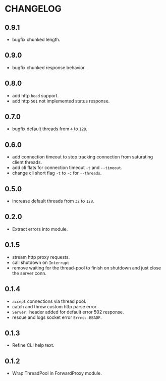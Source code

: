# CHANGELOG

## 0.9.1

- bugfix chunked length.

## 0.9.0

- bugfix chunked response behavior.

## 0.8.0

- add http `head` support.
- add http `501` not implemented status response.

## 0.7.0

- bugfix default threads from `4` to `128`.

## 0.6.0

- add connection timeout to stop tracking connection from saturating client threads.
- add cli flats for connection timeout `-t` and `--timeout`.
- change cli short flag `-t` to `-c` for `--threads`.

## 0.5.0

- increase default threads from `32` to `128`.

## 0.2.0

- Extract errors into module.

## 0.1.5

- stream http proxy requests.
- call shutdown on `Interrupt`
- remove waiting for the thread-pool to finish on shutdown and just close the server conn.

## 0.1.4

- `accept` connections via thread pool.
- catch and throw custom http parse error.
- `Server:` header added for default error 502 response.
- rescue and logs socket error `Errno::EBADF`.

## 0.1.3

- Refine CLI help text.

## 0.1.2

- Wrap ThreadPool in ForwardProxy module.